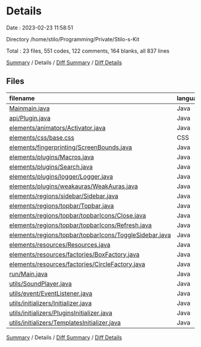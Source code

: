 # Details

Date : 2023-02-23 11:58:51

Directory /home/stilo/Programming/Private/Stilo-s-Kit

Total : 23 files,  551 codes, 122 comments, 164 blanks, all 837 lines

[Summary](results.md) / Details / [Diff Summary](diff.md) / [Diff Details](diff-details.md)

## Files
| filename | language | code | comment | blank | total |
| :--- | :--- | ---: | ---: | ---: | ---: |
| [Mainmain.java](/Mainmain.java) | Java | 6 | 0 | 4 | 10 |
| [api/Plugin.java](/api/Plugin.java) | Java | 17 | 0 | 7 | 24 |
| [elements/animators/Activator.java](/elements/animators/Activator.java) | Java | 3 | 0 | 3 | 6 |
| [elements/css/base.css](/elements/css/base.css) | CSS | 9 | 1 | 2 | 12 |
| [elements/fingerprinting/ScreenBounds.java](/elements/fingerprinting/ScreenBounds.java) | Java | 12 | 0 | 5 | 17 |
| [elements/plugins/Macros.java](/elements/plugins/Macros.java) | Java | 24 | 3 | 13 | 40 |
| [elements/plugins/Search.java](/elements/plugins/Search.java) | Java | 3 | 0 | 3 | 6 |
| [elements/plugins/logger/Logger.java](/elements/plugins/logger/Logger.java) | Java | 83 | 3 | 20 | 106 |
| [elements/plugins/weakauras/WeakAuras.java](/elements/plugins/weakauras/WeakAuras.java) | Java | 49 | 5 | 13 | 67 |
| [elements/regions/sidebar/Sidebar.java](/elements/regions/sidebar/Sidebar.java) | Java | 47 | 1 | 10 | 58 |
| [elements/regions/topbar/Topbar.java](/elements/regions/topbar/Topbar.java) | Java | 31 | 1 | 9 | 41 |
| [elements/regions/topbar/topbarIcons/Close.java](/elements/regions/topbar/topbarIcons/Close.java) | Java | 27 | 1 | 7 | 35 |
| [elements/regions/topbar/topbarIcons/Refresh.java](/elements/regions/topbar/topbarIcons/Refresh.java) | Java | 21 | 1 | 5 | 27 |
| [elements/regions/topbar/topbarIcons/ToggleSidebar.java](/elements/regions/topbar/topbarIcons/ToggleSidebar.java) | Java | 38 | 0 | 5 | 43 |
| [elements/resources/Resources.java](/elements/resources/Resources.java) | Java | 46 | 7 | 10 | 63 |
| [elements/resources/factories/BoxFactory.java](/elements/resources/factories/BoxFactory.java) | Java | 37 | 0 | 7 | 44 |
| [elements/resources/factories/CircleFactory.java](/elements/resources/factories/CircleFactory.java) | Java | 24 | 0 | 6 | 30 |
| [run/Main.java](/run/Main.java) | Java | 15 | 87 | 9 | 111 |
| [utils/SoundPlayer.java](/utils/SoundPlayer.java) | Java | 11 | 0 | 5 | 16 |
| [utils/event/EventListener.java](/utils/event/EventListener.java) | Java | 9 | 2 | 5 | 16 |
| [utils/initializers/Initializer.java](/utils/initializers/Initializer.java) | Java | 30 | 9 | 12 | 51 |
| [utils/initializers/PluginsInitializer.java](/utils/initializers/PluginsInitializer.java) | Java | 9 | 1 | 3 | 13 |
| [utils/initializers/TemplatesInitializer.java](/utils/initializers/TemplatesInitializer.java) | Java | 0 | 0 | 1 | 1 |

[Summary](results.md) / Details / [Diff Summary](diff.md) / [Diff Details](diff-details.md)